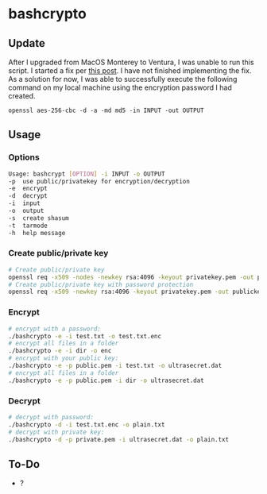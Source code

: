 # bashcrypto

## Update

After I upgraded from MacOS Monterey to Ventura, I was unable to run this script. I started a fix per [this post](https://community.jamf.com/t5/jamf-pro/encrypted-openssl-aes-256-macos-monterey-cannot-be-decrypted-with/td-p/277416). I have not finished implementing the fix. As a solution for now, I was able to successfully execute the following command on my local machine using the encryption password I had created.

`openssl aes-256-cbc -d -a -md md5 -in INPUT -out OUTPUT`
## Usage

### Options
```bash
Usage: bashcrypt [OPTION] -i INPUT -o OUTPUT
-p	use public/privatekey for encryption/decryption
-e	encrypt
-d	decrypt
-i	input
-o	output
-s	create shasum
-t  tarmode
-h	help message
```
### Create public/private key
```bash
# Create public/private key
openssl req -x509 -nodes -newkey rsa:4096 -keyout privatekey.pem -out publickey.pem
# Create public/private key with password protection
openssl req -x509 -newkey rsa:4096 -keyout privatekey.pem -out publickey.pem
```
### Encrypt
```bash
# encrypt with a password:
./bashcrypto -e -i test.txt -o test.txt.enc
# encrypt all files in a folder
./bashcrypto -e -i dir -o enc
# encrypt with your public key:
./bashcrypto -e -p public.pem -i test.txt -o ultrasecret.dat
# encrypt all files in a folder
./bashcrypto -e -p public.pem -i dir -o ultrasecret.dat
```
### Decrypt
```bash
# decrypt with password:
./bashcrypto -d -i test.txt.enc -o plain.txt
# decrypt with private key:
./bashcrypto -d -p private.pem -i ultrasecret.dat -o plain.txt
```

## To-Do
- ?
